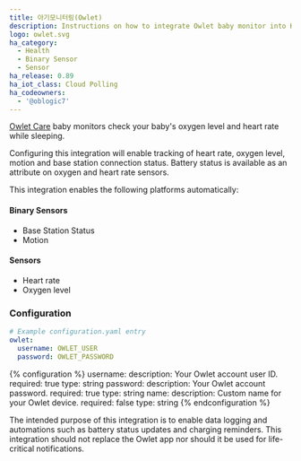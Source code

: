 ```yaml
---
title: 아기모니터링(Owlet)
description: Instructions on how to integrate Owlet baby monitor into Home Assistant.
logo: owlet.svg
ha_category:
  - Health
  - Binary Sensor
  - Sensor
ha_release: 0.89
ha_iot_class: Cloud Polling
ha_codeowners:
  - '@oblogic7'
---
```


[Owlet Care](https://owletcare.com/) baby monitors check your baby's oxygen level and heart rate while sleeping.

Configuring this integration will enable tracking of heart rate, oxygen level, motion and base station connection status. Battery status is available as an attribute on oxygen and heart rate sensors.

This integration enables the following platforms automatically:

#### Binary Sensors

- Base Station Status
- Motion

#### Sensors

- Heart rate
- Oxygen level

### Configuration

```yaml
# Example configuration.yaml entry
owlet:
  username: OWLET_USER
  password: OWLET_PASSWORD
```

{% configuration %}
username:
  description: Your Owlet account user ID.
  required: true
  type: string
password:
  description: Your Owlet account password.
  required: true
  type: string
name:
  description: Custom name for your Owlet device.
  required: false
  type: string
{% endconfiguration %}

<p class='warning'>
The intended purpose of this integration is to enable data logging and automations such as battery status updates and charging reminders. This integration should not replace the Owlet app nor should it be used for life-critical notifications.
</p>
